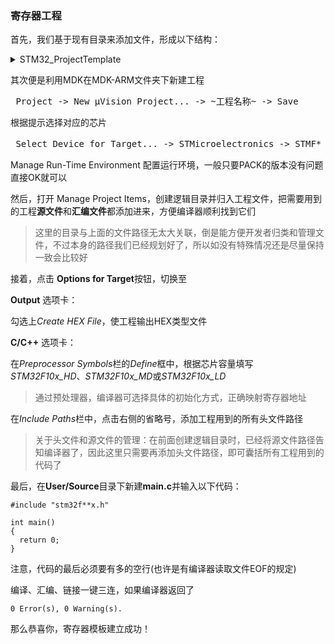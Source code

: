 ### 寄存器工程

首先，我们基于现有目录来添加文件，形成以下结构：

<details>
  <summary> STM32_ProjectTemplate </summary> 
  <pre>
    ├─CMSIS
    │  ├─CoreSupport
    │  │  ├─Inc
    │  │  │      core_cm3.h
    │  │  │      
    │  │  └─Src
    │  │          core_cm3.c
    │  │          
    │  └─DeviceSupport
    │      ├─Inc
    │      │      stm32f10x.h
    │      │      system_stm32f10x.h
    │      │      
    │      └─Src
    │              system_stm32f10x.c
    │                
    ├─Drivers
    │  ├─HAL_Driver
    │  │  ├─Inc
    │  │  └─Src
    │  ├─LL_Driver
    │  │  ├─Inc
    │  │  └─Src
    │  └─STD_Driver
    │      ├─Inc
    │      └─Src
    ├─MDK-ARM
    │  │  startup_stm32f10x_hd.s
    │  │  STM32_ProjectTemplate.uvprojx
    │  │  
    │  ├─DebugConfig
    │  ├─Listings
    │  └─Objects
    └─User
        ├─Include
        └─Source
                main.c
  </pre>
</details>

其次便是利用MDK在MDK-ARM文件夹下新建工程

<pre> Project -> New μVision Project... -> ~工程名称~ -> Save </pre>

根据提示选择对应的芯片

<pre> Select Device for Target... -> STMicroelectronics -> STMF* Series -> ~芯片型号~ -> OK </pre>

Manage Run-Time Environment 配置运行环境，一般只要PACK的版本没有问题直接OK就可以


然后，打开 Manage Project Items，创建逻辑目录并归入工程文件，把需要用到的工程**源文件**和**汇编文件**都添加进来，方便编译器顺利找到它们

> 这里的目录与上面的文件路径无太大关联，倒是能方便开发者归类和管理文件，不过本身的路径我们已经规划好了，所以如没有特殊情况还是尽量保持一致会比较好

接着，点击 **Options for Target**按钮，切换至

**Output** 选项卡：

勾选上*Create HEX File*，使工程输出HEX类型文件

**C/C++** 选项卡：

在*Preprocessor Symbols*栏的*Define*框中，根据芯片容量填写*STM32F10x_HD*、*STM32F10x_MD*或*STM32F10x_LD*

> 通过预处理器，编译器可选择具体的初始化方式，正确映射寄存器地址

在*Include Paths*栏中，点击右侧的省略号，添加工程用到的所有头文件路径

> 关于头文件和源文件的管理：在前面创建逻辑目录时，已经将源文件路径告知编译器了，因此这里只需要再添加头文件路径，即可囊括所有工程用到的代码了

最后，在**User/Source**目录下新建**main.c**并输入以下代码：

```
#include "stm32f**x.h"

int main()
{
  return 0;
}

```
注意，代码的最后必须要有多的空行(也许是有编译器读取文件EOF的规定)

编译、汇编、链接一键三连，如果编译器返回了

`0 Error(s), 0 Warning(s).`

那么恭喜你，寄存器模板建立成功！
